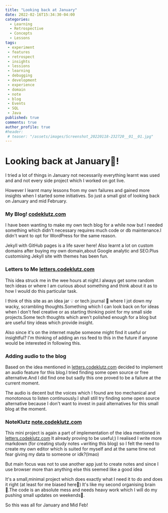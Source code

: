 ```yaml
---
title: "Looking back at January"
date: 2022-02-16T15:34:30-04:00
categories:
  - Learning
  - Retrospective
  - Concepts
  - Lessons 
tags:
 - experiment
 - features
 - retrospect
 - insights
 - lessions
 - learning
 - debugging
 - development
 - experience
 - domain
 - note
 - blog
 - Events
 - SQL
 - Java
published: true
comments: true
author_profile: true
#header:
 # teaser: "/assets/images/Screenshot_20220118-232720__01__01.jpg"
---
```



# Looking back at January📓!

I tried a lot of things in January not necessarily everything learnt was used and and not every side project which I worked on got live.

However I learnt many lessons from my own failures and gained more insights when I started some initiatives. 
So just a small gist of looking back on January and mid February.

### My Blog! [codeklutz.com](https://codeklutz.com)

I have been wanting to make my own tech blog for a while now but I needed something which didn't necessary requires much code or db maintenance.I didn't want to opt for WordPress for the same reason.

Jekyll with GitHub pages is a life saver here! Also learnt a lot on custom domains after buying my own domain,about Google analytic and SEO.Plus customising Jekyll site with themes has been fun.

### Letters to Me [letters.codeklutz.com](https://letters.codeklutz.com)

This idea struck me in the wee hours at night.I always get some random tech ideas or where I am curious about something and think about it as to how I would do this particular task.

I think of this site as an idea jar 💡 or tech journal 📝 where I jot down my wacky, scrambling thoughts.Something which I can look back on for ideas when I don't feel creative or as starting thinking point for my small side projects.Some tech thoughts which aren't polished enough for a blog but are useful tiny ideas which provide insight.

Also since it's on the internet maybe someone might find it useful or insightful? I'm thinking of adding an rss feed to this in the future if anyone would be interested in following this.

### Adding audio to the blog

Based on the idea mentioned in [letters.codeklutz.com](https://letters.codeklutz.com) decided to implement an audio feature for this blog.I tried finding some open source or free alternative.And I did find one but sadly this one proved to be a failure at the current moment.

The audio is decent but the voices which I found are too mechanical and monotonous to listen continuously.I shall still try finding some open source alternative because I don't want to invest in paid alternatives for this small blog at the moment.


### NoteKlutz [note.codeklutz.com](https://note.codeklutz.com)

This mini project is again a part of implementation of the idea mentioned in  [letters.codeklutz.com](https://letters.codeklutz.com)
It already proving to be useful;) 
I realised I write more markdown (for creating study notes +writing this blog) so I felt the need to create my own editor which is suited for myself and at the same time not fear giving my data to someone or idk?(lmao)

But main focus was not to use another app just to create notes and since I use browser more than anything else this seemed like a good idea 

It's a small,minimal project which does exactly what I need it to do and does it right (at least for me biased here🤫)
It's like my second organising brain 🧠.The code is an absolute mess and needs heavy work which I will do my pushing small updates on weekends🤭.

So this was all for January and Mid Feb! 



















